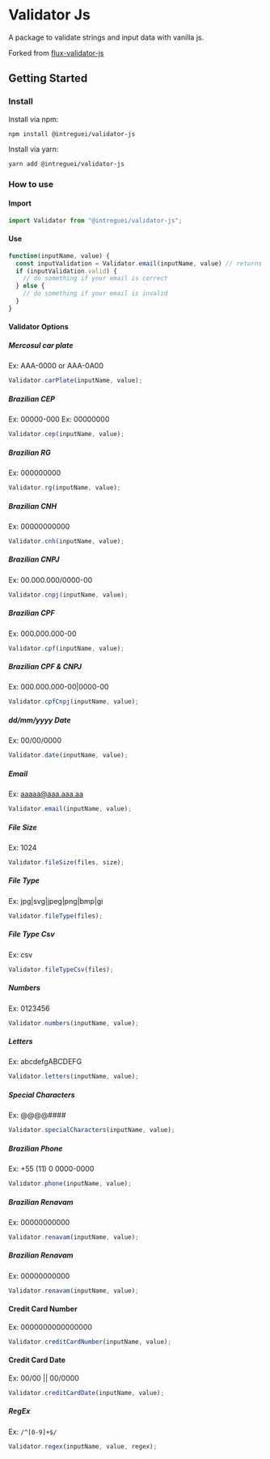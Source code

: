 # Validator Js

A package to validate strings and input data with vanilla js.

Forked from [flux-validator-js](https://github.com/doc88git/flux-validator-js)

## Getting Started

### Install

Install via npm:

```console
npm install @intreguei/validator-js
```

Install via yarn:

```console
yarn add @intreguei/validator-js
```

### How to use

#### Import

```javascript
import Validator from "@intreguei/validator-js";
```

#### Use

```javascript
function(inputName, value) {
  const inputValidation = Validator.email(inputName, value) // returns { name: 'inputName', valid: bool }
  if (inputValidation.valid) {
    // do something if your email is correct
  } else {
    // do something if your email is invalid
  }
}
```

#### Validator Options

##### Mercosul car plate

Ex: AAA-0000 or AAA-0A00

```javascript
Validator.carPlate(inputName, value);
```

##### Brazilian CEP

Ex: 00000-000
Ex: 00000000

```javascript
Validator.cep(inputName, value);
```

##### Brazilian RG

Ex: 000000000

```javascript
Validator.rg(inputName, value);
```

##### Brazilian CNH

Ex: 00000000000

```javascript
Validator.cnh(inputName, value);
```

##### Brazilian CNPJ

Ex: 00.000.000/0000-00

```javascript
Validator.cnpj(inputName, value);
```

##### Brazilian CPF

Ex: 000.000.000-00

```javascript
Validator.cpf(inputName, value);
```

##### Brazilian CPF & CNPJ

Ex: 000.000.000-00|0000-00

```javascript
Validator.cpfCnpj(inputName, value);
```

##### dd/mm/yyyy Date

Ex: 00/00/0000

```javascript
Validator.date(inputName, value);
```

##### Email

Ex: aaaaa@aaa.aaa.aa

```javascript
Validator.email(inputName, value);
```

##### File Size

Ex: 1024

```javascript
Validator.fileSize(files, size);
```

##### File Type

Ex: jpg|svg|jpeg|png|bmp|gi

```javascript
Validator.fileType(files);
```

##### File Type Csv

Ex: csv

```javascript
Validator.fileTypeCsv(files);
```

##### Numbers

Ex: 0123456

```javascript
Validator.numbers(inputName, value);
```

##### Letters

Ex: abcdefgABCDEFG

```javascript
Validator.letters(inputName, value);
```

##### Special Characters

Ex: @@@@####$$$$

```javascript
Validator.specialCharacters(inputName, value);
```

##### Brazilian Phone

Ex: +55 (11) 0 0000-0000

```javascript
Validator.phone(inputName, value);
```

##### Brazilian Renavam

Ex: 00000000000

```javascript
Validator.renavam(inputName, value);
```

##### Brazilian Renavam

Ex: 00000000000

```javascript
Validator.renavam(inputName, value);
```

#### Credit Card Number

Ex: 0000000000000000

```javascript
Validator.creditCardNumber(inputName, value);
```

#### Credit Card Date

Ex: 00/00 || 00/0000

```javascript
Validator.creditCardDate(inputName, value);
```

##### RegEx

Ex: `/^[0-9]+$/`

```javascript
Validator.regex(inputName, value, regex);
```
